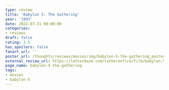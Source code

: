```yaml
---
type: review
title: 'Babylon 5: The Gathering'
year: '1993'
date: 2022-07-31 00:00:00
categories:
- reviews
draft: false
rating: 3.5
has_spoilers: false
fanart_url: ''
poster_url: /thoughts/reviews/movies/img/babylon-5-the-gathering_poster.png
external_review_url: https://letterboxd.com/ratheronfire/film/babylon-5-the-gathering/
page_name: babylon-5-the-gathering
tags:
- movies
- babylon-5
---
```


